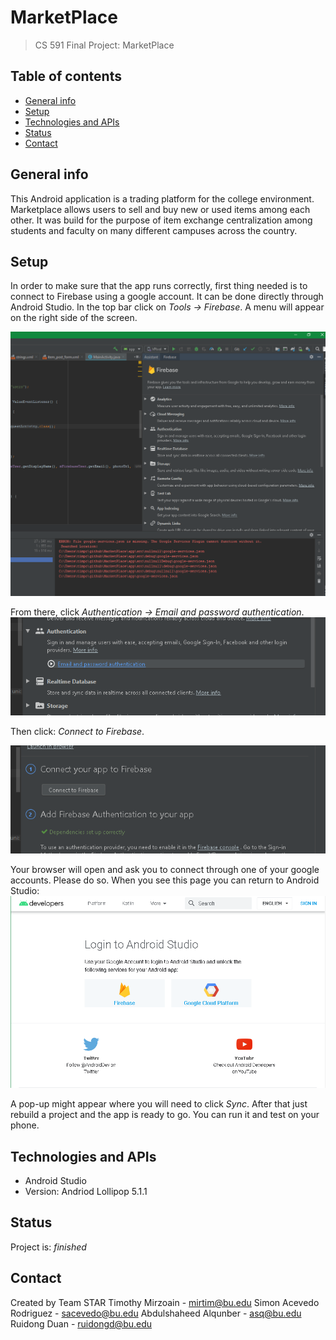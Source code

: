 # MarketPlace
> CS 591 Final Project: MarketPlace

## Table of contents
* [General info](#general-info)
* [Setup](#setup)
* [Technologies and APIs](#technologies-and-apis)
* [Status](#status)
* [Contact](#contact)

## General info
This Android application is a trading platform for the college environment. Marketplace allows users to sell and buy new or used items among each other. It was build for the purpose of item exchange centralization among students and faculty on many different campuses across the country.

## Setup
  In order to make sure that the app runs correctly, first thing needed is to connect to Firebase using a google account. It can be done directly through Android Studio.
  In the top bar click on <em>Tools -> Firebase</em>. A menu will appear on the right side of the screen.
  
  ![Here](https://github.com/CS591STAR/MarketPlace/blob/master/images/Capture.PNG)
  
  From there, click <em>Authentication -> Email and password authentication</em>.
  ![Here](https://github.com/CS591STAR/MarketPlace/blob/master/images/Capture1.PNG)
  
  Then click: <em>Connect to Firebase</em>.
  
  ![Here](https://github.com/CS591STAR/MarketPlace/blob/master/images/Capture2.PNG)
  
  Your browser will open and ask you to connect through one of your google accounts. Please do so. When you see this page you can return to Android Studio:
  ![Here](https://github.com/CS591STAR/MarketPlace/blob/master/images/Capture3.PNG)
  
  A pop-up might appear where you will need to click <em>Sync</em>. After that just rebuild a project and the app is ready to go. You can run it and test on your phone.
  

## Technologies and APIs
* Android Studio
* Version: Andriod Lollipop 5.1.1

## Status
Project is: _finished_

## Contact
Created by Team STAR
Timothy Mirzoain - mirtim@bu.edu
Simon Acevedo Rodriguez - sacevedo@bu.edu
Abdulshaheed Alqunber - asq@bu.edu
Ruidong Duan - ruidongd@bu.edu
